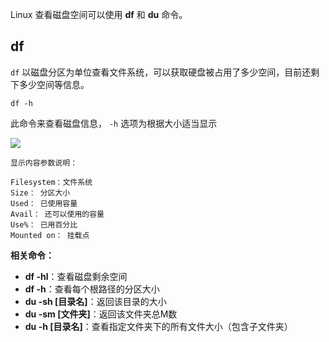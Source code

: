 Linux 查看磁盘空间可以使用 **df** 和 **du** 命令。

## df

`df` 以磁盘分区为单位查看文件系统，可以获取硬盘被占用了多少空间，目前还剩下多少空间等信息。

```shell
df -h
```

此命令来查看磁盘信息， `-h` 选项为根据大小适当显示

![](https://youpaiyun.zongqilive.cn/image/20200409092923.png)

```
显示内容参数说明：

Filesystem：文件系统
Size： 分区大小
Used： 已使用容量
Avail： 还可以使用的容量
Use%： 已用百分比
Mounted on： 挂载点　
```

**相关命令：**

- **df -hl**：查看磁盘剩余空间
- **df -h**：查看每个根路径的分区大小
- **du -sh [目录名]**：返回该目录的大小
- **du -sm [文件夹]**：返回该文件夹总M数
- **du -h [目录名]**：查看指定文件夹下的所有文件大小（包含子文件夹）

































































